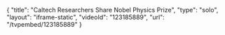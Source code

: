 {
    "title": "Caltech Researchers Share Nobel Physics Prize",
    "type": "solo",
    "layout": "iframe-static",
    "videoId": "123185889",
    "url": "\/tvpembed\/123185889"
}